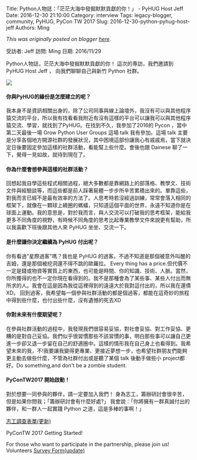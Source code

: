Title: Python人物誌：「茫茫大海中發掘默默貢獻的你！」 - PyHUG Host Jeff
Date: 2016-12-30 21:10:00
Category: interview
Tags: legacy-blogger, community, PyHUG, PyCon TW 2017
Slug: 2016-12-30-python-pyhug-host-jeff
Authors: Ming

*This was originally posted on blogger [here](https://pycontw.blogspot.com/2016/12/python-pyhug-host-jeff.html)*.

<!--more-->

受訪者: Jeff 訪問: Ming 日期: 2016/11/29

Python人物誌，茫茫大海中發掘默默貢獻的你！
這次的専訪，我們邀請到 PyHUG Host Jeff ，
向我們聊聊自己與新竹 Python 社群。

[![](https://1.bp.blogspot.com/-9oXAtYKJttg/WGf-rR7YrkI/AAAAAAAAFrg/qoEbHrKW29Q1lpG21pBNxaEqKbpiJ5REQCLcB/s320/IMAG0567.jpg)](https://1.bp.blogspot.com/-9oXAtYKJttg/WGf-rR7YrkI/AAAAAAAAFrg/qoEbHrKW29Q1lpG21pBNxaEqKbpiJ5REQCLcB/s1600/IMAG0567.jpg)

#### **你與PyHUG的緣份是怎麼建立的呢？**

我本身不是資訊相關出身的，除了公司同事與線上論壇外，我沒有可以與其他程序猿交流的平台，所以我有找看看我附近有沒有這樣的平台可以讓我可以與其他程序猿交流、學習，就找到了PyHUG。在找到不久，我參加了2016的 Pycon ，當中第二天最後一場 Grow Python User Groups 這場 talk 我有參加。這場 talk 主要是分享各個地方開源社群的發展狀況，其中困境這部份讓我心有戚戚焉，當下就決定日後要固定參加這樣的社群活動，看能幫上些什麼。會後也跟 Dainese 聊了一下，覺得一見如故，就待到現在了。

#### 你為什麼會想參與這樣的社群活動？

回想起我自學這些程式相關過程，絕大多數都是靠網路上的部落格、教學文、技術文件與經驗談等，而這些都是前人踩著屍體一步步所辛苦累積出來的。單靠這些，對我而言已經不是最有效率的方法了。人思考時若沒經過訓練，常常會落入相同的框架下，就像在一顆球上繞圈的螞蟻，只知道這個平面的世界，永遠不知道你是在球面上運動。我的意思是，對於我而言，與人交流可以打破我的思考框架，能給我更多不同角度的視野，有時候不同角度的思考比起專業教學文件來說更有幫助，所以我喜歡下班後跟其他人來 PyHUG 坐坐、交流一下。

#### 是什麼讓你決定繼續為 PyHUG 付出呢？

你有看過"星際過客"嗎？我也是 PyHUG 的過客。不過不知道是那個被意外叫醒的吉姆，還是那個被挖洞還不得不跳的歐羅拉。
Every thing has a price.但代價不一定是錢或物資等實質上的東西，也可能是時間、你的知識、技術、人脈。當然，你所獲得的也不一定你現在看得到的。我不是那種會為了某些事、某些人付出而無所求的人。我會在這是因為我從這裡得到的遠遠大於我對這付出的，所以我在還債XD。
回到過客，我希望每一個參與社群活動的都是個過客，都能在這奇妙的旅程中得到些什麼，也付出些什麼，沒有遺憾的死去XD

#### **你對未來有什麼期望呢？**

在參與社群活動的過程中，我發現我們很容易妥協，對社會妥協、對工作妥協、更糟的是對自己妥協。我們似乎很習慣那些不該習慣的事，明白那些事可以讓自己更進一步卻又退一步留在自己的舒適圈中。這樣的情形我在自己身上也看得到。我希望未來的我，不!我要讓我變得更專業、更接近夢想一步，也希望社群朋友們能夠更主動去做些什麼，不管為社群付出或是聽了某個 talk 後動手做些小 project都好。Do something,and don't be a zombie student.

#### **PyConTW2017 開始啟動！**

對於想要一同參與的夥伴，請一定要加入我們！
身為志工，籌辦研討會很辛苦，但是如果你問我；「籌辦研討會有什麼好處?」
我會說：「你將擁有一群真誠付出的夥伴，和一群人一起實踐 Python 之道，這是多棒的事啊！」

[志工調查表單(更新)](https://goo.gl/forms/b3UYk2jedYoutbHw1)

PyConTW 2017 Getting Started!

For those who want to participate in the partnership, please join us!
Volunteers [Survey Form(update)](https://goo.gl/forms/xIx8BcBIy6wDSNus2)

